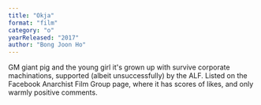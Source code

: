 ```yaml
---
title: "Okja"
format: "film"
category: "o"
yearReleased: "2017"
author: "Bong Joon Ho"
---
```

GM giant pig and the young girl it's grown up with survive corporate machinations, supported (albeit unsuccessfully) by the ALF. Listed on the Facebook Anarchist Film Group page, where it has scores of likes, and only warmly positive comments.

